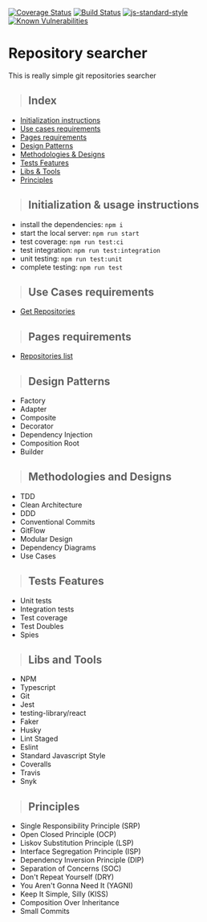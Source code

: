 [![Coverage Status](https://coveralls.io/repos/github/alioshr/repo-filter/badge.svg?branch=master)](https://coveralls.io/github/alioshr/repo-filter)
[![Build Status](https://app.travis-ci.com/alioshr/repo-filter.svg?branch=master)](https://app.travis-ci.com/alioshr/repo-filter)
[![js-standard-style](https://img.shields.io/badge/code%20style-standard-brightgreen.svg)](http://standardjs.com)
[![Known Vulnerabilities](https://snyk.io/test/github/alioshr/repo-filter/badge.svg)](https://snyk.io/test/github/alioshr/repo-filter)
# Repository searcher

This is really simple git repositories searcher
  
> ##  Index

* [Initialization instructions](#initialization-instruction)
* [Use cases requirements](#use-cases-requirements)
* [Pages requirements](#pages-requirements)
* [Design Patterns](#design-patterns)
* [Methodologies & Designs](#methodologies-and-designs)
* [Tests Features](#tests-features)
* [Libs & Tools](#libs-and-tools)
* [Principles](#principles)

> ##  Initialization & usage instructions

* install the dependencies: `npm i`
* start the local server: `npm run start`
* test coverage: `npm run test:ci`
* test integration: `npm run test:integration`
* unit testing: `npm run test:unit`
* complete testing: `npm run test`


> ## Use Cases requirements

* [Get Repositories](./requirements/usecases/get-repositories.md)
> ## Pages requirements

* [Repositories list](./requirements/pages/repositories-list.md)

> ## Design Patterns

* Factory
* Adapter
* Composite
* Decorator
* Dependency Injection
* Composition Root
* Builder

> ## Methodologies and Designs

* TDD
* Clean Architecture
* DDD
* Conventional Commits
* GitFlow
* Modular Design
* Dependency Diagrams
* Use Cases

> ## Tests Features

* Unit tests
* Integration tests
* Test coverage
* Test Doubles
* Spies

> ## Libs and Tools

* NPM
* Typescript
* Git
* Jest
* testing-library/react
* Faker
* Husky
* Lint Staged
* Eslint
* Standard Javascript Style
* Coveralls
* Travis
* Snyk

> ## Principles

* Single Responsibility Principle (SRP)
* Open Closed Principle (OCP)
* Liskov Substitution Principle (LSP)
* Interface Segregation Principle (ISP)
* Dependency Inversion Principle (DIP)
* Separation of Concerns (SOC)
* Don't Repeat Yourself (DRY)
* You Aren't Gonna Need It (YAGNI)
* Keep It Simple, Silly (KISS)
* Composition Over Inheritance
* Small Commits
